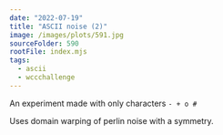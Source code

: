 ```yaml
---
date: "2022-07-19"
title: "ASCII noise (2)"
image: /images/plots/591.jpg
sourceFolder: 590
rootFile: index.mjs
tags:
  - ascii
  - wccchallenge
---
```


An experiment made with only characters `- + o #`

Uses domain warping of perlin noise with a symmetry.
